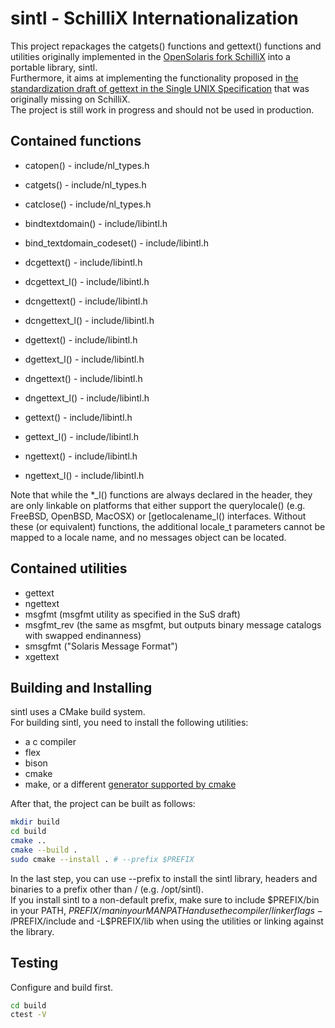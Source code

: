 # sintl - SchilliX Internationalization

This project repackages the catgets() functions and gettext() functions and utilities originally implemented in the [OpenSolaris fork SchilliX](https://sourceforge.net/projects/schillix-on/) into a portable library, sintl.  
Furthermore, it aims at implementing the functionality proposed in [the standardization draft of gettext in the Single UNIX Specification](https://posix.rhansen.org/p/gettext_draft) that was originally missing on SchilliX.  
The project is still work in progress and should not be used in production. 

## Contained functions
  - catopen() - include/nl_types.h
  - catgets() - include/nl_types.h
  - catclose() - include/nl_types.h

  - bindtextdomain() - include/libintl.h
  - bind_textdomain_codeset() - include/libintl.h

  - dcgettext() - include/libintl.h
  - dcgettext_l() - include/libintl.h
  - dcngettext() - include/libintl.h
  - dcngettext_l() - include/libintl.h
  - dgettext() - include/libintl.h
  - dgettext_l() - include/libintl.h
  - dngettext() - include/libintl.h
  - dngettext_l() - include/libintl.h
  - gettext() - include/libintl.h
  - gettext_l() - include/libintl.h
  - ngettext() - include/libintl.h
  - ngettext_l() - include/libintl.h

Note that while the *_l() functions are always declared in the header, they are only linkable on platforms that either support the querylocale() (e.g. FreeBSD, OpenBSD, MacOSX) or [getlocalename_l()  interfaces. Without these (or equivalent) functions, the additional locale_t parameters cannot be mapped to a locale name, and no messages object can be located.

## Contained utilities
  - gettext
  - ngettext
  - msgfmt (msgfmt utility as specified in the SuS draft)
  - msgfmt_rev (the same as msgfmt, but outputs binary message catalogs with swapped endinanness)
  - smsgfmt ("Solaris Message Format")
  - xgettext

## Building and Installing
sintl uses a CMake build system.  
For building sintl, you need to install the following utilities:
  - a c compiler
  - flex
  - bison
  - cmake
  - make, or a different [generator supported by cmake](https://cmake.org/cmake/help/latest/manual/cmake-generators.7.html)

After that, the project can be built as follows:
```bash
mkdir build
cd build
cmake ..
cmake --build .
sudo cmake --install . # --prefix $PREFIX
```
In the last step, you can use --prefix to install the sintl library, headers and binaries to a prefix other than / (e.g. /opt/sintl).  
If you install sintl to a non-default prefix, make sure to include $PREFIX/bin in your PATH, $PREFIX/man in your MANPATH and use the compiler / linker flags -I$PREFIX/include and -L$PREFIX/lib when using the utilities or linking against the library.

## Testing

Configure and build first.

```bash
cd build
ctest -V
```